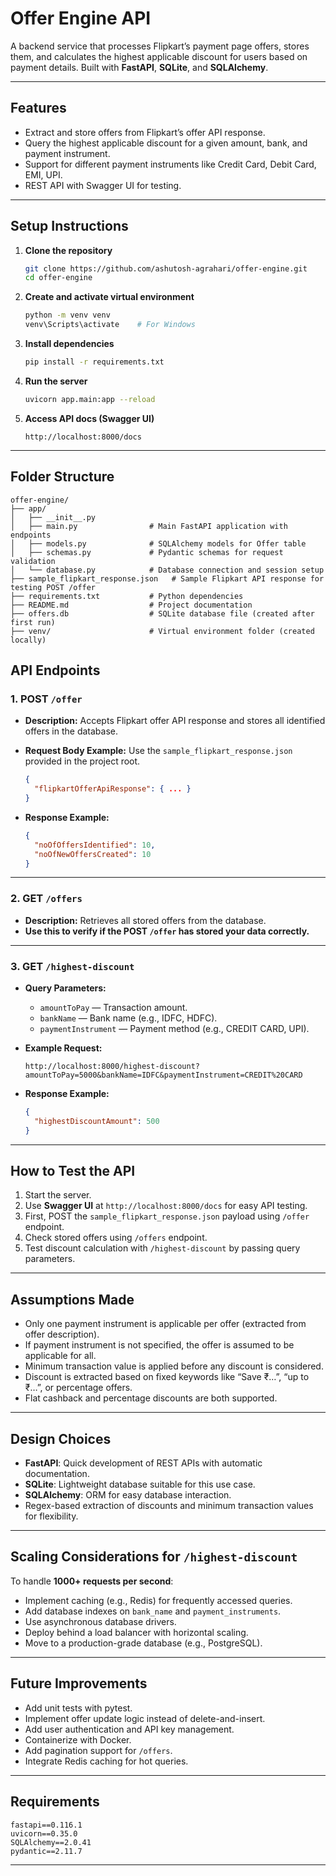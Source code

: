 

# Offer Engine API

A backend service that processes Flipkart’s payment page offers, stores them, and calculates the highest applicable discount for users based on payment details.
Built with **FastAPI**, **SQLite**, and **SQLAlchemy**.

---

## Features

* Extract and store offers from Flipkart’s offer API response.
* Query the highest applicable discount for a given amount, bank, and payment instrument.
* Support for different payment instruments like Credit Card, Debit Card, EMI, UPI.
* REST API with Swagger UI for testing.

---

## Setup Instructions

1. **Clone the repository**

   ```bash
   git clone https://github.com/ashutosh-agrahari/offer-engine.git
   cd offer-engine
   ```

2. **Create and activate virtual environment**

   ```bash
   python -m venv venv
   venv\Scripts\activate    # For Windows
   ```

3. **Install dependencies**

   ```bash
   pip install -r requirements.txt
   ```

4. **Run the server**

   ```bash
   uvicorn app.main:app --reload
   ```

5. **Access API docs (Swagger UI)**

   ```
   http://localhost:8000/docs
   ```

---

## Folder Structure

```
offer-engine/
├── app/
│   ├── __init__.py
│   ├── main.py                # Main FastAPI application with endpoints
│   ├── models.py              # SQLAlchemy models for Offer table
│   ├── schemas.py             # Pydantic schemas for request validation
│   └── database.py            # Database connection and session setup
├── sample_flipkart_response.json   # Sample Flipkart API response for testing POST /offer
├── requirements.txt           # Python dependencies
├── README.md                  # Project documentation
├── offers.db                  # SQLite database file (created after first run)
├── venv/                      # Virtual environment folder (created locally)

```
## API Endpoints

### 1. POST `/offer`

* **Description:** Accepts Flipkart offer API response and stores all identified offers in the database.
* **Request Body Example:**
  Use the `sample_flipkart_response.json` provided in the project root.

  ```json
  {
    "flipkartOfferApiResponse": { ... }
  }
  ```
* **Response Example:**

  ```json
  {
    "noOfOffersIdentified": 10,
    "noOfNewOffersCreated": 10
  }
  ```

---

### 2. GET `/offers`

* **Description:** Retrieves all stored offers from the database.
* **Use this to verify if the POST `/offer` has stored your data correctly.**

---

### 3. GET `/highest-discount`

* **Query Parameters:**

  * `amountToPay` — Transaction amount.
  * `bankName` — Bank name (e.g., IDFC, HDFC).
  * `paymentInstrument` — Payment method (e.g., CREDIT CARD, UPI).

* **Example Request:**

  ```
  http://localhost:8000/highest-discount?amountToPay=5000&bankName=IDFC&paymentInstrument=CREDIT%20CARD
  ```

* **Response Example:**

  ```json
  {
    "highestDiscountAmount": 500
  }
  ```

---

## How to Test the API

1. Start the server.
2. Use **Swagger UI** at `http://localhost:8000/docs` for easy API testing.
3. First, POST the `sample_flipkart_response.json` payload using `/offer` endpoint.
4. Check stored offers using `/offers` endpoint.
5. Test discount calculation with `/highest-discount` by passing query parameters.

---

## Assumptions Made

* Only one payment instrument is applicable per offer (extracted from offer description).
* If payment instrument is not specified, the offer is assumed to be applicable for all.
* Minimum transaction value is applied before any discount is considered.
* Discount is extracted based on fixed keywords like “Save ₹…”, “up to ₹…”, or percentage offers.
* Flat cashback and percentage discounts are both supported.

---

## Design Choices

* **FastAPI**: Quick development of REST APIs with automatic documentation.
* **SQLite**: Lightweight database suitable for this use case.
* **SQLAlchemy**: ORM for easy database interaction.
* Regex-based extraction of discounts and minimum transaction values for flexibility.

---

## Scaling Considerations for `/highest-discount`

To handle **1000+ requests per second**:

* Implement caching (e.g., Redis) for frequently accessed queries.
* Add database indexes on `bank_name` and `payment_instruments`.
* Use asynchronous database drivers.
* Deploy behind a load balancer with horizontal scaling.
* Move to a production-grade database (e.g., PostgreSQL).

---

## Future Improvements

* Add unit tests with pytest.
* Implement offer update logic instead of delete-and-insert.
* Add user authentication and API key management.
* Containerize with Docker.
* Add pagination support for `/offers`.
* Integrate Redis caching for hot queries.

---

## Requirements

```
fastapi==0.116.1
uvicorn==0.35.0
SQLAlchemy==2.0.41
pydantic==2.11.7
```
---

